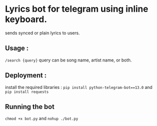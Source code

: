 # Lyrics bot for telegram using inline keyboard.
sends synced or plain lyrics to users.
## Usage :
`/search {query}` query can be song name, artist name, or both.
## Deployment :
install the required libraries : ` pip install python-telegram-bot==13.0
` and `pip install requests` 
## Running the bot 
```chmod +x bot.py```
 and ```nohup ./bot.py```

